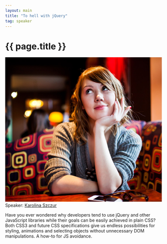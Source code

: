 ```yaml
---
layout: main
title: "To hell with jQuery"
tag: speaker
---
```


# {{ page.title }}

<a href="http://www.nodejitsu.com"><img src="/images/karolina-szczur.jpeg" class="speaker" alt="Karolina Szczur"></a>
Speaker: <a href="https://twitter.com/karolinaszczur">Karolina Szczur</a>

Have you ever wondered why developers tend to use jQuery and other JavaScript libraries while their goals can be easily achieved in plain CSS? Both CSS3 and future CSS specifications give us endless possibilities for styling, animations and selecting objects without unnecessary DOM manipulations. A how-to for JS avoidance.
